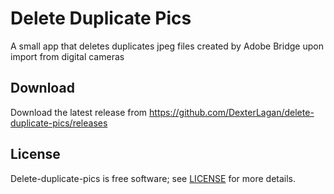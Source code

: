 # Delete Duplicate Pics

A small app that deletes duplicates jpeg files created by Adobe Bridge upon import from digital cameras

## Download

Download the latest release from https://github.com/DexterLagan/delete-duplicate-pics/releases

## License

Delete-duplicate-pics is free software; see [LICENSE](https://github.com/DexterLagan/delete-duplicate-pics/blob/main/LICENSE) for more details.
